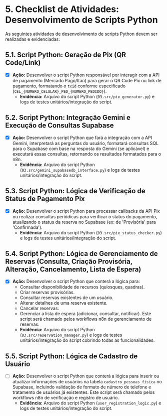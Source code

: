 # 5. Checklist de Atividades: Desenvolvimento de Scripts Python

As seguintes atividades de desenvolvimento de scripts Python devem ser realizadas e evidenciadas:

## 5.1. Script Python: Geração de Pix (QR Code/Link)
- [x] **Ação:** Desenvolver o script Python responsável por interagir com a API de pagamento (Mercado Pago/Itaú) para gerar o QR Code Pix ou link de pagamento, formatando o `txid` conforme especificado (`CEL_{NUMERO_CELULAR}_PED_{NUMERO_PEDIDO}`).
  - **Evidência:** Arquivo do script Python (`03.src/pix_generator.py`) e logs de testes unitários/integração do script.

## 5.2. Script Python: Integração Gemini e Execução de Consultas Supabase
- [x] **Ação:** Desenvolver o script Python que fará a integração com a API Gemini, interpretará as perguntas do usuário, formatará consultas SQL para o Supabase com base na resposta do Gemini (se aplicável) e executará essas consultas, retornando os resultados formatados para o n8n.
  - **Evidência:** Arquivo do script Python (`03.src/gemini_supabasedb_interface.py`) e logs de testes unitários/integração do script.

## 5.3. Script Python: Lógica de Verificação de Status de Pagamento Pix
- [x] **Ação:** Desenvolver o script Python para processar callbacks da API Pix ou realizar consultas periódicas para verificar o status do pagamento, atualizando o status da reserva no Supabase (ex: de 'Provisória' para 'Confirmada').
  - **Evidência:** Arquivo do script Python (`03.src/pix_status_checker.py`) e logs de testes unitários/integração do script.

## 5.4. Script Python: Lógica de Gerenciamento de Reservas (Consulta, Criação Provisória, Alteração, Cancelamento, Lista de Espera)
- [x] **Ação:** Desenvolver o script Python que conterá a lógica para:
    - Consultar disponibilidade de recursos (quiosques, quadras).
    - Criar reservas provisórias.
    - Consultar reservas existentes de um usuário.
    - Alterar detalhes de uma reserva existente.
    - Cancelar reservas.
    - Gerenciar a lista de espera (adicionar, consultar, notificar).
  Este script será chamado pelos workflows n8n de gerenciamento de reservas.
  - **Evidência:** Arquivo do script Python (`03.src/reservation_manager.py`) e logs de testes unitários/integração do script cobrindo todas as funcionalidades.

## 5.5. Script Python: Lógica de Cadastro de Usuário
- [ ] **Ação:** Desenvolver o script Python que conterá a lógica para inserir ou atualizar informações de usuários na tabela `cadastro_pessoas_fisica` no Supabase, incluindo validação de formato de número de telefone e tratamento de usuários já existentes. Este script será chamado pelos workflows n8n de verificação e registro de usuário.
  - **Evidência:** Arquivo do script Python (`user_registration_logic.py`) e logs de testes unitários/integração do script.
